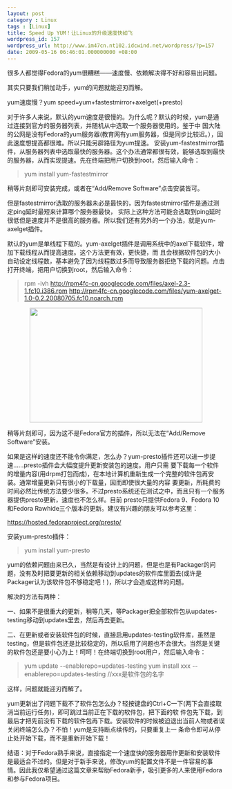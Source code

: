 ```yaml
---
layout: post
category : Linux
tags : [Linux]
title: Speed Up YUM！让Linux的升级速度快如飞
wordpress_id: 157
wordpress_url: http://www.im47cn.nt102.idcwind.net/wordpress/?p=157
date: 2009-05-16 06:46:01.000000000 +08:00
---
```

很多人都觉得Fedora的yum很糟糕——速度慢、依赖解决得不好和容易出问题。

其实只要我们稍加动手，yum的问题就能迎刃而解。

yum速度慢？yum speed=yum+fastestmirror+axelget(+presto)

对于许多人来说，默认的yum速度是很慢的。为什么呢？默认的时候，yum是通过连接到官方的服务器列表，并随机从中选取一个服务器使用的。鉴于中 国大陆的公网是没有Fedora的yum服务器(教育网有yum服务器，但是同步比较迟。），因此速度想提高都很难。所以只能另辟路径为yum提速。
安装yum-fastestmirror插件，从服务器列表中选取最快的服务器。这个办法通常都很有效，能够选取到最快的服务器，从而实现提速。先在终端把用户切换到root，然后输入命令：
<blockquote>yum install yum-fastestmirror</blockquote>
稍等片刻即可安装完成，或者在“Add/Remove Software”点击安装皆可。

但是fastestmirror选取的服务器未必是最快的，因为fastestmirror插件是通过测定ping延时最短来计算哪个服务器最快， 实际上这种方法可能会选取到ping延时很低但是速度并不是很高的服务器。所以我们还有另外的一个办法，就是yum-axelget插件。

默认的yum是单线程下载的。yum-axelget插件是调用系统中的axel下载软件，增加下载线程从而提高速度。这个方法更有效，更快捷，而 且会根据软件包的大小自动设定线程数，基本避免了因为线程数过多而导致服务器拒绝下载的问题。点击打开终端，把用户切换到root，然后输入命令：
<blockquote>rpm -ivh <a href="http://rpm4fc-cn.googlecode.com/files/axel-2.3-1.fc10.i386.rpm" target="_blank">http://rpm4fc-cn.googlecode.com/files/axel-2.3-1.fc10.i386.rpm</a> <a href="http://rpm4fc-cn.googlecode.com/files/yum-axelget-1.0-0.2.20080705.fc10.noarch.rpm" target="_blank">http://rpm4fc-cn.googlecode.com/files/yum-axelget-1.0-0.2.20080705.fc10.noarch.rpm</a></blockquote>
<p style="text-align: center;"><img src="/attachments/month_0905/p2009517132319.png" border="0" alt="" width="400" height="265" align="middle" /></p>
稍等片刻即可，因为这不是Fedora官方的插件，所以无法在“Add/Remove Software”安装。

如果是这样的速度还不能令你满足，怎么办？yum-presto插件还可以进一步提速……presto插件会大幅度提升更新安装包的速度。用户只需 要下载每一个软件的增量内容(用drpm打包而成)，在本地计算机重新生成一个完整的软件包再安装。通常增量更新只有很小的下载量，因而即使很大量的内容 要更新，所耗费的时间必然比传统方法要少很多。不过presto系统还在测试之中，而且只有一个服务器提供presto更新，速度也不怎么样。目前 presto只提供Fedora 9、Fedora 10和Fedora Rawhide三个版本的更新。建议有兴趣的朋友可以参考这里：

<a href="https://hosted.fedoraproject.org/presto/" target="_blank">https://hosted.fedoraproject.org/presto/</a>

安装yum-presto插件：
<blockquote>yum install yum-presto</blockquote>
yum的依赖问题由来已久，当然是有设计上的问题，但是也是有Packager的问题，没有及时把要更新的相关依赖移动到updates的软件库里面去(或许是Packager认为该软件包不够稳定吧！)，所以才会造成这样的问题。

解决的方法有两种：

一、如果不是很重大的更新，稍等几天，等Packager把全部软件包从updates-testing移动到updates里去，然后再去更新。

二、在更新或者安装软件包的时候，直接启用updates-testing软件库，虽然是testing，但是软件包还是比较稳定的，所以启用了问题也不会很大。当然是关键的软件包还是要小心为上！呵呵！在终端切换到root用户，然后输入命令：
<blockquote>yum update --enablerepo=updates-testing
yum install xxx --enablerepo=updates-testing //xxx是软件包的名字</blockquote>
这样，问题就能迎刃而解了。

yum更新出了问题下载不了软件包怎么办？轻按键盘的Ctrl+C一下(两下会直接取消当前运行任务)，即可跳过当前正在下载的软件包，把下面的软 件包先下载，到最后才把先前没有下载的软件包再下载。安装软件的时候被迫退出当前人物或者误关闭终端怎么办？不怕！yum是支持断点续传的，只要重复上一 条命令即可从停止处开始下载，而不是重新开始下载！

结语：对于Fedora熟手来说，直接指定一个速度快的服务器用作更新和安装软件是最适合不过的。但是对于新手来说，修改yum的配置文件不是一件容易的事情。因此我仅希望通过这篇文章来帮助Fedora新手，吸引更多的人来使用Fedora和参与Fedora项目。
